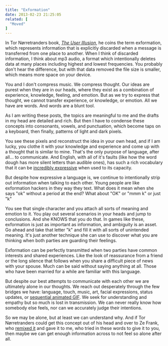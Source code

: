```yaml
---
title: "Exformation"
date: 2013-02-23 21:25:05
related: [
  "Moved"
]
---
```


In Tor Nørretranders book, *<a href="http://www.amazon.com/User-Illusion-Cutting-Consciousness-Penguin/dp/0140230122" target="_blank" rel="noopener noreferrer" title="The User Illusion">The User Illusion</a>*, he coins the term exformation, which represents information that is explicitly discarded when a message is transferred from one place to another. When I think of discarded information, I think about mp3 audio, a format which intentionally deletes data at many places including highest and lowest frequencies. You probably don't hear the difference, but with that data removed the file size is smaller, which means more space on your device.

You and I don't compress music. We compress thought. Our ideas are purest when they are in our heads, where they exist as a combination of experience, knowledge, feeling, and emotion. But as we try to express that thought, we cannot transfer experience, or knowledge, or emotion. All we have are words. And words are a blunt tool.

As I am writing these posts, the topics are meaningful to me and the drafts in my head are detailed and rich. But then I have to condense these concepts into consonants, vowels, and punctuation, which become taps on a keyboard, then finally, patterns of light and dark pixels.

You see these pixels and reconstruct the idea in your own head, and if I am lucky, you clothe it with your knowledge and experience and come up with a thought that is similar to mine. That's the only purpose of language, after all… to communicate. And English, with all of it's faults (like how the word dough has more silent letters than audible ones), has such a rich vocabulary that it can be <a href="http://sparrowlet.hubpages.com/hub/English-history-mother-tongue-language-old-middle" target="_blank" rel="noopener noreferrer">incredibly expressive</a> when used to its capacity.

But despite how expressive a language is, we continue to intentionally strip out information when talking to each other. Young people are like exformation hackers in they way they text. What does it mean when she says "ok" without a period at the end? What about "OK" or "mmm k" or just "k"

You see that single character and you attach all sorts of meaning and emotion to it. You play out several scenarios in your heads and jump to conclusions. And she KNOWS that you do that. In games like these, exformation is just as important as information, and ambiguity is an asset. Go ahead and take that letter "k" and fill it with all sorts of unintended meaning. It's just another technique she can use to discover what you are thinking when both parties are guarding their feelings.

Exformation can be perfectly transmitted when two parties have common interests and shared experiences. Like the look of reassurance from a friend or the long silence that follows when you share a difficult piece of news with your spouse. Much can be said without saying anything at all. Those who have been married for a while are familiar with this language.

But despite our best attempts to communicate with each other we are ultimately alone in our thoughts. We reach out desperately through the few bridges we have: language, touch, music, art, facial expressions, status updates, or <a href="http://according-to-valpal.blogspot.com/2013/02/good-news-and-bad-news-told-in-series.html" target="_blank" rel="noopener noreferrer" title="My sister. I don't know where she finds these...">sequential animated GIF</a>. We seek for understanding and empathy but so much is lost in transmission. We can never really know how somebody else feels, nor can we accurately judge their intentions.

So we may be alone, but at least we can understand why. And if Tor Nørretranders could get this concept out of his head and over to Ze Frank, who <a href="http://www.youtube.com/watch?v=F9zfCMp99-A" target="_blank" rel="noopener noreferrer" title="Ze Frank: Exformation">remixed it</a> and gave it to me, who tried in these words to give it to you, then maybe we can get enough information across to not feel so alone after all.
